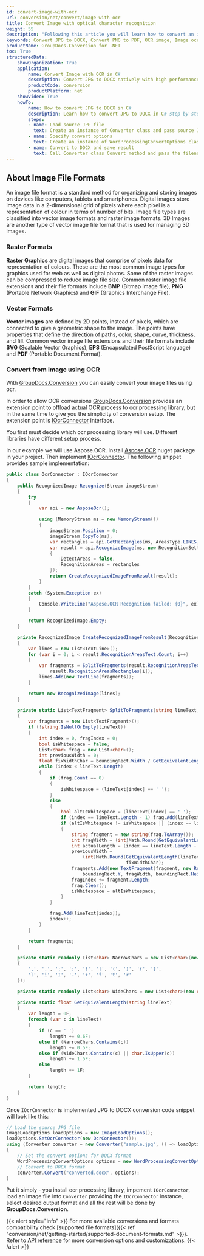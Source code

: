 ```yaml
---
id: convert-image-with-ocr
url: conversion/net/convert/image-with-ocr
title: Convert Image with optical character recognition
weight: 55
description: "Following this article you will learn how to convert an image file to word or pdf using OCR with couple C# code lines and GroupDocs.Conversion for .NET."
keywords: Convert JPG to DOCX, Convert PNG to PDF, OCR image, Image ocr, 
productName: GroupDocs.Conversion for .NET
toc: True
structuredData:
    showOrganization: True
    application:    
        name: Convert Image with OCR in C#    
        description: Convert JPG to DOCX natively with high performance using C# language and GroupDocs.Conversion for .NET APIs
        productCode: conversion
        productPlatform: net 
    showVideo: True
    howTo:
        name: How to convert JPG to DOCX in C# 
        description: Learn how to convert JPG to DOCX in C# step by step
        steps:
        - name: Load source JPG file 
          text: Create an instance of Converter class and pass source JPG file path as a constructor parameter. You may specify absolute or relative file path as per your requirements. 
        - name: Specify convert options 
          text: Create an instance of WordProcessingConvertOptions class.
        - name: Convert to DOCX and save result 
          text: Call Converter class Convert method and pass the filename for the converted DOCX file and the WordConvertOptions object from the previous step as parameters.
---
```


## About Image File Formats

An image file format is a standard method for organizing and storing images on devices like computers, tablets and smartphones. Digital images store image data in a 2-dimensional grid of pixels where each pixel is a representation of colour in terms of number of bits. Image file types are classified into vector image formats and raster image formats. 3D Images are another type of vector image file format that is used for managing 3D images.

### Raster Formats

**Raster Graphics** are digital images that comprise of pixels data for representation of colours. These are the most common image types for graphics used for web as well as digital photos. Some of the raster images can be compressed to reduce image file size. Common raster image file extensions and their file formats include **BMP** (Bitmap image file), **PNG** (Portable Network Graphics) and **GIF** (Graphics Interchange File).

### Vector Formats

**Vector images** are defined by 2D points, instead of pixels, which are connected to give a geometric shape to the image. The points have properties that define the direction of paths, color, shape, curve, thickness, and fill. Common vector image file extensions and their file formats include **SVG** (Scalable Vector Graphics), **EPS** (Encapsulated PostScript language) and **PDF** (Portable Document Format).

### Convert from image using OCR

With [GroupDocs.Conversion](https://products.groupdocs.com/conversion/net) you can easily convert your image files using ocr.  

In order to allow OCR conversions [GroupDocs.Conversion](https://products.groupdocs.com/conversion/net) provides an extension point to offload actual OCR process to ocr processing library, but in the same time to give you the simplicity of conversion setup. The extension point is [IOcrConnector](https://apireference.groupdocs.com/conversion/net/groupdocs.conversion.integration.ocr/iocrconnector) interface. 

You first must decide which ocr processing library will use. Different libraries have different setup process.

In our example we will use Aspose.OCR. Install [Aspose.OCR](https://www.nuget.org/packages/Aspose.OCR) nuget package in your project. Then implement [IOcrConnector](https://apireference.groupdocs.com/conversion/net/groupdocs.conversion.integration.ocr/iocrconnector). The following snippet provides sample implementation:

```csharp
public class OcrConnector : IOcrConnector
{
    public RecognizedImage Recognize(Stream imageStream)
    {
        try
        {
            var api = new AsposeOcr();

            using (MemoryStream ms = new MemoryStream())
            {
                imageStream.Position = 0;
                imageStream.CopyTo(ms);
                var rectangles = api.GetRectangles(ms, AreasType.LINES, false);
                var result = api.RecognizeImage(ms, new RecognitionSettings
                {
                    DetectAreas = false,
                    RecognitionAreas = rectangles
                });
                return CreateRecognizedImageFromResult(result);
            }
        }
        catch (System.Exception ex)
        {
            Console.WriteLine("Aspose.OCR Recognition failed: {0}", ex);
        }

        return RecognizedImage.Empty;
    }

    private RecognizedImage CreateRecognizedImageFromResult(RecognitionResult result)
    {
        var lines = new List<TextLine>();
        for (var i = 0; i < result.RecognitionAreasText.Count; i++)
        {
            var fragments = SplitToFragments(result.RecognitionAreasText[i].Trim('\r', '\n'),
                result.RecognitionAreasRectangles[i]);
            lines.Add(new TextLine(fragments));
        }

        return new RecognizedImage(lines);
    }

    private static List<TextFragment> SplitToFragments(string lineText, Rectangle boundingRect)
    {
        var fragments = new List<TextFragment>();
        if (!string.IsNullOrEmpty(lineText))
        {
            int index = 0, fragIndex = 0;
            bool isWhitespace = false;
            List<char> frag = new List<char>();
            int previousWidth = 0;
            float fixWidthChar = boundingRect.Width / GetEquivalentLength(lineText);
            while (index < lineText.Length)
            {
                if (frag.Count == 0)
                {
                    isWhitespace = (lineText[index] == ' ');
                }
                else
                {
                    bool altIsWhitespace = (lineText[index] == ' ');
                    if (index == lineText.Length - 1) frag.Add(lineText[index]);
                    if (altIsWhitespace != isWhitespace || (index == lineText.Length - 1))
                    {
                        string fragment = new string(frag.ToArray());
                        int fragWidth = (int)Math.Round(GetEquivalentLength(fragment) * fixWidthChar);
                        int actualLength = (index == lineText.Length - 1) ? lineText.Length : index;
                        previousWidth =
                            (int)Math.Round(GetEquivalentLength(lineText.Substring(0, actualLength - frag.Count)) *
                                            fixWidthChar);
                        fragments.Add(new TextFragment(fragment, new Rectangle(boundingRect.X + previousWidth,
                            boundingRect.Y, fragWidth, boundingRect.Height)));
                        fragIndex += fragment.Length;
                        frag.Clear();
                        isWhitespace = altIsWhitespace;
                    }
                }

                frag.Add(lineText[index]);
                index++;
            }
        }

        return fragments;
    }

    private static readonly List<char> NarrowChars = new List<char>(new char[]
    {
        ',', '.', ':', ';', '!', '|', '(', ')', '{', '}',
        'l', 'i', 'I', '-', '+', 'f', 't', 'r'
    });

    private static readonly List<char> WideChars = new List<char>(new char[] { '\t', 'm', 'w', 'M', 'W' });

    private static float GetEquivalentLength(string lineText)
    {
        var length = 0F;
        foreach (var c in lineText)
        {
            if (c == ' ')
                length += 0.6F;
            else if (NarrowChars.Contains(c))
                length += 0.5F;
            else if (WideChars.Contains(c) || char.IsUpper(c))
                length += 1.5F;
            else
                length += 1F;
        }

        return length;
    }
}
```

Once `IOcrConnector` is implemented JPG to DOCX conversion code snippet will look like this:

```csharp
// Load the source JPG file
ImageLoadOptions loadOptions = new ImageLoadOptions();
loadOptions.SetOcrConnector(new OcrConnector());
using (Converter converter = new Converter("sample.jpg", () => loadOptions))
{
    // Set the convert options for DOCX format
    WordProcessingConvertOptions options = new WordProcessingConvertOptions();
    // Convert to DOCX format
    converter.Convert("converted.docx", options);
}
```

Put it simply - you install ocr processing library, impement `IOcrConnector`, load an image file into `Converter` providing the `IOcrConnector` instance, select desired output format and all the rest will be done by **GroupDocs.Conversion**.  

{{< alert style="info" >}}
For more available conversions and formats compatibility check [supported file formats]({{< ref "conversion/net/getting-started/supported-document-formats.md" >}}).
Refer to [API reference](https://apireference.groupdocs.com/conversion/net/groupdocs.conversion.options.convert) for more conversion options and customizations.
{{< /alert >}}
